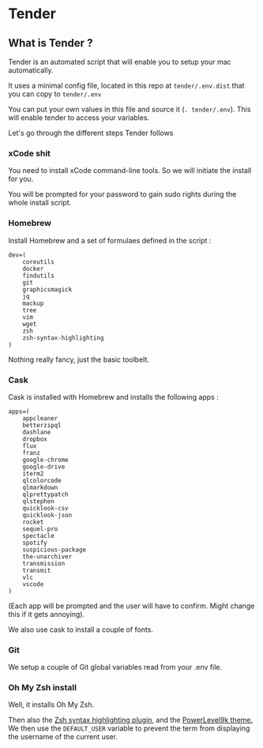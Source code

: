 # Tender

## What is Tender ?

Tender is an automated script that will enable you to setup your mac automatically.

It uses a minimal config file, located in this repo at `tender/.env.dist` that you can copy to `tender/.env`

You can put your own values in this file and source it \(`. tender/.env`\). This will enable tender to access your variables.

Let's go through the different steps Tender follows

### xCode shit

You need to install xCode command-line tools. So we will initiate the install for you.

You will be prompted for your password to gain sudo rights during the whole install script.

### Homebrew

Install Homebrew and a set of formulaes defined in the script :

```
dev=(
    coreutils
    docker
    findutils
    git
    graphicsmagick
    jq
    mackup
    tree
    vim
    wget
    zsh
    zsh-syntax-highlighting
)
```

Nothing really fancy, just the basic toolbelt.

### Cask

Cask is installed with Homebrew and installs the following apps :

```
apps=(
    appcleaner
    betterzipql
    dashlane
    dropbox
    flux
    franz
    google-chrome
    google-drive
    iterm2
    qlcolorcode
    qlmarkdown
    qlprettypatch
    qlstephen
    quicklook-csv
    quicklook-json
    rocket
    sequel-pro
    spectacle
    spotify
    suspicious-package
    the-unarchiver
    transmission
    transmit
    vlc
    vscode
)
```

\(Each app will be prompted and the user will have to confirm. Might change this if it gets annoying\).

We also use cask to install a couple of fonts.

### Git

We setup a couple of Git global variables read from your .env file.

### Oh My Zsh install

Well, it installs Oh My Zsh.

Then also the [Zsh syntax highlighting plugin](/github.com/zsh-users/zsh-syntax-highlighting.git), and the [PowerLevel9k theme.](https://github.com/bhilburn/powerlevel9k.git) We then use the `DEFAULT_USER` variable to prevent the term from displaying the username of the current user.

